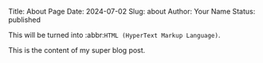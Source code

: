 Title: About Page
Date: 2024-07-02
Slug: about
Author: Your Name
Status: published

This will be turned into :abbr:`HTML (HyperText Markup Language)`.

This is the content of my super blog post.
